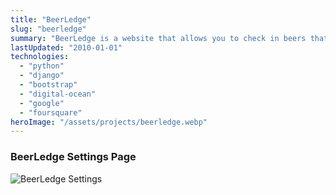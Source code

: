 ```yaml
---
title: "BeerLedge"
slug: "beerledge"
summary: "BeerLedge is a website that allows you to check in beers that you've drank in a post-privacy world."
lastUpdated: "2010-01-01"
technologies:
  - "python"
  - "django"
  - "bootstrap"
  - "digital-ocean"
  - "google"
  - "foursquare"
heroImage: "/assets/projects/beerledge.webp"
---
```


### BeerLedge Settings Page

![BeerLedge Settings](/assets/projects/beerledge-settings.webp)
